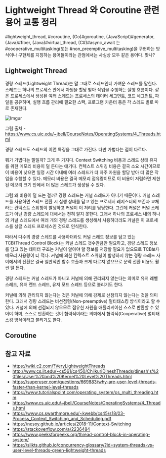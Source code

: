 # Lightweight Thread 와 Coroutine 관련 용어 교통 정리

#lightweight_thread, #coroutine, (Go)#goroutine, (JavaScript)#generator, (Java)#fiber, (Java)#virtual_thread, (C#)#async_await 는 #cooperative_multitasking(또는 #non_preemptive_multitasking)을 구현하는 방식이나 구현체를 지칭하는 용어들이라는 관점에서는 사실상 모두 같은 용어다. 맞나?


## Lightweight Thread

경량 스레드(Lightweight Thread)는 말 그대로 스레드인데 가벼운 스레드를 말한다. 스레드는 하나의 프로세스 안에서 자원을 할당 받아 작업을 수행하는 실행 흐름이다. 같은 프로세스에서 생성된 여러 스레드는 프로세스의 데이터 세그먼트, 코드 세그먼트, 파일을 공유하며, 실행 흐름 관리에 필요한 스택, 프로그램 카운터 등은 각 스레드 별로 따로 존재한다. 

![Imgur](https://i.imgur.com/kgBLalP.jpg)

그림 출처 - https://www.cs.uic.edu/~jbell/CourseNotes/OperatingSystems/4_Threads.html

경량 스레드도 스레드의 이런 특징을 그대로 가진다. 다만 가볍다는 점이 다르다.

뭐가 가볍다는 말일까? 크게 두 가지다. Context Switching 비용과 스레드 상태 유지를 위한 메모리 비용이 덜 든다는 얘기다. 컨텍스트 스위칭 비용은 결국 소요 시간이므로 이 비용이 낮으면 일정 시간 이내에 여러 스레드가 더 자주 자원을 할당 받아 더 많은 작업을 수행할 수 있다. 메모리 비용은 결국 메모리 점유량이므로 이 비용이 저렴하면 제한된 메모리 크기 안에서 더 많은 스레드가 생성될 수 있다.

그럼 왜 비용이 덜 드는 걸까? 경량 스레드는 커널 스레드가 아니기 때문이다. 커널 스레드를 사용하면 스레드 전환 시 실행 상태를 담고 있는 프로세서 레지스터의 보존과 교체라는 컨텍스트 스위칭이 발생하고 커널이 이 처리를 담당한다. 그런데 커널은 커널 스레드가 아닌 경량 스레드에 대해서는 전혀 알지 못한다. 그래서 하나의 프로세스 내의 하나의 커널 스레드에서 여러 개의 경량 스레드를 생성해서 사용하더라도 커널은 이 프로세스를 싱글 스레드 프로세스인 것으로 인식한다.

따라서 다수의 경량 스레드를 사용하더라도 커널 스레드 정보를 담고 있는 TCB(Thread Control Block)는 커널 스레드 갯수만큼만 필요하고, 경량 스레드 정보를 담고 있는 데이터 구조는 커널이 알아야 할 정보를 저장할 필요가 없으므로 TCB보다 메모리 사용량이 더 적다. 커널에 의한 컨텍스트 스위칭이 발생하지 않는 경량 스레드 사이에서의 전환은 결국 일반적인 함수 호출과 크게 다르지 않으므로 문맥 전환 비용도 훨씬 덜 든다.

경량 스레드는 커널 스레드가 아니고 커널에 의해 관리되지 않는다는 의미로 유저 레벨 스레드, 유저 랜드 스레드, 유저 모드 스레드 등으로 불리기도 한다. 

커널에 의해 관리되지 않는다는 것은 커널에 의해 강제로 선점되지 않는다는 것을 의미한다. 그래서 경량 스레드는 비선점형(Non-preemptive) 멀티태스킹 방식이라고 할 수 있다. 커널에 의해 선점되지 않으므로 점유한 자원을 애플리케이션 스스로 반환할 수 있어야 하며, 스스로 반환하는 것이 협력적이라는 의미에서 협럭적(Cooperative) 멀티태스킹 방식이라고 불리기도 한다. 


## Coroutine



## 

## 참고 자료

- https://wiki.c2.com/?VeryLightweightThreads
- http://www.cs.iit.edu/~cs561/cs450/ChilkuriDineshThreads/dinesh's%20files/User%20and%20Kernel%20Level%20Threads.html
- https://superuser.com/questions/669883/why-are-user-level-threads-faster-than-kernel-level-threads
- https://www.tutorialspoint.com/operating_system/os_multi_threading.htm
- https://www.cs.uic.edu/~jbell/CourseNotes/OperatingSystems/4_Threads.html
- https://www.cs.swarthmore.edu/~kwebb/cs45/s18/03-Process_Context_Switching_and_Scheduling.pdf
- https://nesoy.github.io/articles/2018-11/Context-Switching
- https://stackoverflow.com/a/2236484
- https://www.geeksforgeeks.org/thread-control-block-in-operating-system/
- https://slikts.github.io/concurrency-glossary/?id=system-threads-vs-user-level-threads-green-lightweight-threads
